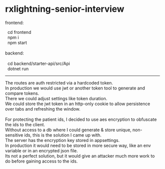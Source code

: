 # rxlightning-senior-interview

frontend:

&nbsp;&nbsp;cd frontend<br/>
&nbsp;&nbsp;npm i<br/>
&nbsp;&nbsp;npm start<br/>
<br/>
backend:<br/>
<br/>
&nbsp;&nbsp;cd backend/starter-api/src/Api<br/>
&nbsp;&nbsp;dotnet run<br/>

_________________________________________________________________

The routes are auth restricted via a hardcoded token.<br/>
In production we would use jwt or another token tool to generate and compare tokens.<br/>
There we could adjust settings like token duration.<br/>
We could store the jwt token in an http-only cookie to allow persistence over tabs and refreshing the window.<br/>
<br/>
For protecting the patient ids, I decided to use aes encryption to obfuscate the ids to the client.<br/>
Without access to a db where I could generate & store unique, non-sensitive ids, this is the solution I came up with.<br/>
The server has the encryption key stored in appsettings.<br/>
In production it would need to be stored in more secure way, like an env variable or in an encrypted json file.<br/>
Its not a perfect solution, but it would give an attacker much more work to do before gaining access to the ids.<br/>
